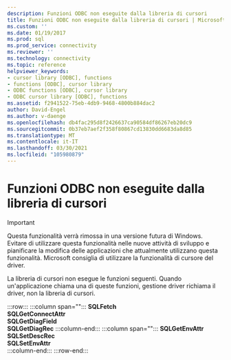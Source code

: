 ```yaml
---
description: Funzioni ODBC non eseguite dalla libreria di cursori
title: Funzioni ODBC non eseguite dalla libreria di cursori | Microsoft Docs
ms.custom: ''
ms.date: 01/19/2017
ms.prod: sql
ms.prod_service: connectivity
ms.reviewer: ''
ms.technology: connectivity
ms.topic: reference
helpviewer_keywords:
- cursor library [ODBC], functions
- functions [ODBC], cursor library
- ODBC functions [ODBC], cursor library
- ODBC cursor library [ODBC], functions
ms.assetid: f2941522-75eb-4db9-9468-4800b884dac2
author: David-Engel
ms.author: v-daenge
ms.openlocfilehash: db4fac295d8f2426637ca90584df86267eb20dc9
ms.sourcegitcommit: 0b37eb7aef2f358f80867cd13830dd6683da8d85
ms.translationtype: MT
ms.contentlocale: it-IT
ms.lasthandoff: 03/30/2021
ms.locfileid: "105980879"
---
```

# <a name="odbc-functions-not-executed-by-the-cursor-library"></a>Funzioni ODBC non eseguite dalla libreria di cursori
> [!IMPORTANT]  
>  Questa funzionalità verrà rimossa in una versione futura di Windows. Evitare di utilizzare questa funzionalità nelle nuove attività di sviluppo e pianificare la modifica delle applicazioni che attualmente utilizzano questa funzionalità. Microsoft consiglia di utilizzare la funzionalità di cursore del driver.  
  
 La libreria di cursori non esegue le funzioni seguenti. Quando un'applicazione chiama una di queste funzioni, gestione driver richiama il driver, non la libreria di cursori.  
  
:::row:::
   :::column span="":::
      **SQLFetch**<br>      **SQLGetConnectAttr**<br>      **SQLGetDiagField**<br>      **SQLGetDiagRec**
   :::column-end:::
   :::column span="":::
      **SQLGetEnvAttr**<br>      **SQLSetDescRec**<br>      **SQLSetEnvAttr**  
   :::column-end:::
:::row-end:::

